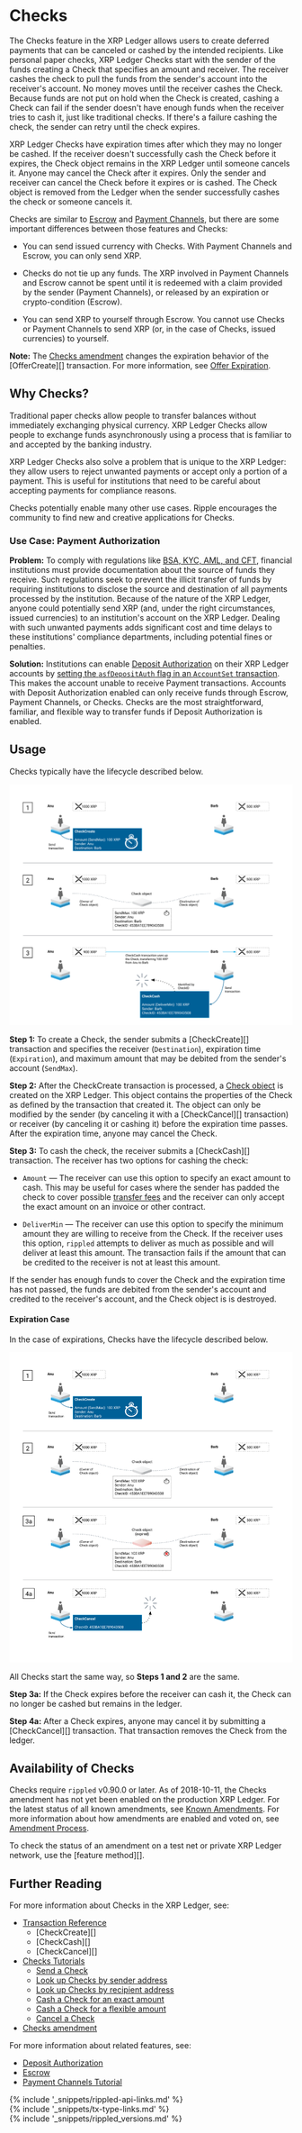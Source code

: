 # Checks

The Checks feature in the XRP Ledger allows users to create deferred payments that can be canceled or cashed by the intended recipients. Like personal paper checks, XRP Ledger Checks start with the sender of the funds creating a Check that specifies an amount and receiver. The receiver cashes the check to pull the funds from the sender's account into the receiver's account. No money moves until the receiver cashes the Check. Because funds are not put on hold when the Check is created, cashing a Check can fail if the sender doesn't have enough funds when the receiver tries to cash it, just like traditional checks. If there's a failure cashing the check, the sender can retry until the check expires.

XRP Ledger Checks have expiration times after which they may no longer be cashed. If the receiver doesn't successfully cash the Check before it expires, the Check object remains in the XRP Ledger until someone cancels it. Anyone may cancel the Check after it expires. Only the sender and receiver can cancel the Check before it expires or is cashed. The Check object is removed from the Ledger when the sender successfully cashes the check or someone cancels it.

Checks are similar to [Escrow](escrow.html) and [Payment Channels](use-payment-channels.html), but there are some important differences between those features and Checks:

* You can send issued currency with Checks. With Payment Channels and Escrow, you can only send XRP.

* Checks do not tie up any funds. The XRP involved in Payment Channels and Escrow cannot be spent until it is redeemed with a claim provided by the sender (Payment Channels), or released by an expiration or crypto-condition (Escrow).

* You can send XRP to yourself through Escrow. You cannot use Checks or Payment Channels to send XRP (or, in the case of Checks, issued currencies) to yourself.


**Note:** The [Checks amendment](known-amendments.html#checks) changes the expiration behavior of the [OfferCreate][] transaction. For more information, see [Offer Expiration](offers.html#offer-expiration).


## Why Checks?

Traditional paper checks allow people to transfer balances without immediately exchanging physical currency. XRP Ledger Checks allow people to exchange funds asynchronously using a process that is familiar to and accepted by the banking industry.

XRP Ledger Checks also solve a problem that is unique to the XRP Ledger: they allow users to reject unwanted payments or accept only a portion of a payment. This is useful for institutions that need to be careful about accepting payments for compliance reasons.

Checks potentially enable many other use cases. Ripple encourages the community to find new and creative applications for Checks.


### Use Case: Payment Authorization

**Problem:** To comply with regulations like [BSA, KYC, AML, and CFT](become-an-xrp-ledger-gateway.html#gateway-compliance), financial institutions must provide documentation about the source of funds they receive. Such regulations seek to prevent the illicit transfer of funds by requiring institutions to disclose the source and destination of all payments processed by the institution. Because of the nature of the XRP Ledger, anyone could potentially send XRP (and, under the right circumstances, issued currencies) to an institution's account on the XRP Ledger. Dealing with such unwanted payments adds significant cost and time delays to these institutions' compliance departments, including potential fines or penalties.

**Solution:** Institutions can enable [Deposit Authorization](depositauth.html) on their XRP Ledger accounts by [setting the `asfDepositAuth` flag in an `AccountSet` transaction](accountset.html). This makes the account unable to receive Payment transactions. Accounts with Deposit Authorization enabled can only receive funds through Escrow, Payment Channels, or Checks. Checks are the most straightforward, familiar, and flexible way to transfer funds if Deposit Authorization is enabled.


## Usage

Checks typically have the lifecycle described below.

<!--{# Diagram sources: https://docs.google.com/drawings/d/1Ez8OZVB2TLH-b_kSFOAgfYqXlEQt4KaUBW6F3TJAv_Q/edit #}-->


[![Check flow diagram (successful cashing)](img/checks-happy-path.png)](img/checks-happy-path.png)

**Step 1:** To create a Check, the sender submits a [CheckCreate][] transaction and specifies the receiver (`Destination`), expiration time (`Expiration`), and maximum amount that may be debited from the sender's account (`SendMax`).


**Step 2:** After the CheckCreate transaction is processed, a [Check object](check.html) is created on the XRP Ledger. This object contains the properties of the Check as defined by the transaction that created it. The object can only be modified by the sender (by canceling it with a [CheckCancel][] transaction) or receiver (by canceling it or cashing it) before the expiration time passes. After the expiration time, anyone may cancel the Check.

**Step 3:** To cash the check, the receiver submits a [CheckCash][] transaction. The receiver has two options for cashing the check:

* `Amount` — The receiver can use this option to specify an exact amount to cash. This may be useful for cases where the sender has padded the check to cover possible [transfer fees](transfer-fees.html) and the receiver can only accept the exact amount on an invoice or other contract.

* `DeliverMin` — The receiver can use this option to specify the minimum amount they are willing to receive from the Check. If the receiver uses this option, `rippled` attempts to deliver as much as possible and will deliver at least this amount. The transaction fails if the amount that can be credited to the receiver is not at least this amount.

If the sender has enough funds to cover the Check and the expiration time has not passed, the funds are debited from the sender's account and credited to the receiver's account, and the Check object is is destroyed.



#### Expiration Case

In the case of expirations, Checks have the lifecycle described below.

<!--{# Diagram sources: https://docs.google.com/drawings/d/1JOgI3H5tpV1yasYe5WLrdxVXLhcQu0bhPfN0mzzS1YQ/edit #}-->


[![Check flow diagram (expiration)](img/checks-expiration.png)](img/checks-expiration.png)


All Checks start the same way, so **Steps 1 and 2** are the same.

**Step 3a:** If the Check expires before the receiver can cash it, the Check can no longer be cashed but remains in the ledger.

**Step 4a:** After a Check expires, anyone may cancel it by submitting a [CheckCancel][] transaction. That transaction removes the Check from the ledger.  



## Availability of Checks

Checks require `rippled` v0.90.0 or later. As of 2018-10-11, the Checks amendment has not yet been enabled on the production XRP Ledger. For the latest status of all known amendments, see [Known Amendments](known-amendments.html). For more information about how amendments are enabled and voted on, see [Amendment Process](amendments.html#amendment-process).

To check the status of an amendment on a test net or private XRP Ledger network, use the [feature method][].


## Further Reading

For more information about Checks in the XRP Ledger, see:

- [Transaction Reference](transaction-types.html)
    - [CheckCreate][]
    - [CheckCash][]
    - [CheckCancel][]
- [Checks Tutorials](use-checks.html)
    - [Send a Check](send-a-check.html)
    - [Look up Checks by sender address](look-up-checks-by-sender.html)
    - [Look up Checks by recipient address](look-up-checks-by-recipient.html)
    - [Cash a Check for an exact amount](cash-a-check-for-an-exact-amount.html)
    - [Cash a Check for a flexible amount](cash-a-check-for-a-flexible-amount.html)
    - [Cancel a Check](cancel-a-check.html)
- [Checks amendment](known-amendments.html#checks)

For more information about related features, see:

* [Deposit Authorization](depositauth.html)
* [Escrow](escrow.html)
* [Payment Channels Tutorial](use-payment-channels.html)


<!--{# common link defs #}-->
{% include '_snippets/rippled-api-links.md' %}			
{% include '_snippets/tx-type-links.md' %}			
{% include '_snippets/rippled_versions.md' %}
